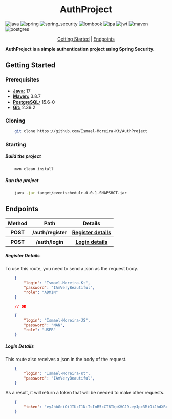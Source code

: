 [Java__badge]:https://img.shields.io/badge/Java-ED8B00?style=for-the-badge&logo=java&logoColor=white
[Spring__badge]:https://img.shields.io/badge/Spring-6DB33F?style=for-the-badge&logo=spring&logoColor=white
[Spring_Security__badge]:https://img.shields.io/badge/Spring_Security-6DB33F?style=for-the-badge&logo=spring-security&logoColor=white
[Maven__badge]:https://img.shields.io/badge/Maven-C71A36?style=for-the-badge&logo=apache-maven&logoColor=white
[PostgreSQL__badge]:https://img.shields.io/badge/PostgreSQL-4169E1?style=for-the-badge&logo=postgresql&logoColor=white
[Lombok__badge]:https://img.shields.io/badge/Lombok-6DB33F?style=for-the-badge&logo=lombok&logoColor=white
[JPA__badge]:https://img.shields.io/badge/JPA-007396?style=for-the-badge&logo=java&logoColor=white
[JWT__badge]:https://img.shields.io/badge/JWT-000000?style=for-the-badge&logo=json-web-tokens&logoColor=white




<h1 align="center">AuthProject</h1>


![java][Java__badge]
![spring][Spring__badge]
![spring_security][Spring_Security__badge]
![lombook][Lombok__badge]
![jpa][JPA__badge]
![jwt][JWT__badge]
![maven][Maven__badge]
![postgres][PostgreSQL__badge]


<p align="center">
    <a href="#started">Getting Started</a> |
    <a href="#routes">Endpoints</a>
</p>

<b>AuthProject is a simple authentication project using Spring Security.</b>


<h2 id="started">Getting Started</h2>
<h3>Prerequisites</h3>
<ul>
    <li><b><a href="https://www.oracle.com/java/technologies/downloads/">Java:</a></b> 17</li>
    <li><b><a href="https://maven.apache.org/download.cgi">Maven:</a></b> 3.8.7</li>
    <li><b><a href="https://www.postgresql.org/download/">PostgreSQL:</a></b> 15.6-0</li>
    <li><b><a href="https://www.git-scm.com/downloads">Git:</a></b> 2.39.2</li>
</ul>

<h3>Cloning</h3>

```bash
    git clone https://github.com/Ismael-Moreira-Kt/AuthProject
```

<h3>Starting</h3>

<h5>Build the project</h5>

```bash
    mvn clean install
```

<h5>Run the project</h5>

```bash
    java -jar target/eventschedulr-0.0.1-SNAPSHOT.jar
```


<h2 id="routes">Endpoints</h2>

<table align="center">
    <tr>
        <th>Method</th>
        <th>Path</th>
        <th>Details</th>
    </tr>
    <tr>
        <th>POST</th>
        <th>/auth/register</th>
        <th><a href="register">Register details</a></th>
    </tr>
    <tr>
        <th>POST</th>
        <th>/auth/login</th>
        <th><a href="register">Login details</a></th>
    </tr>
</table>

<h5 id="register">Register Details</h5>

To use this route, you need to send a json as the request body.

```json
    {
        "login": "Ismael-Moreira-Kt",
        "password": "IAmVeryBeautiful",
        "role": "ADMIN"
    }

    // OR

    {
        "login": "Ismael-Moreira-JS",
        "password": "NAN",
        "role": "USER"
    }
```

<h5 id="login">Login Details</h5>

This route also receives a json in the body of the request.

```json
    {
        "login": "Ismael-Moreira-Kt",
        "password": "IAmVeryBeautiful",
    }
```

As a result, it will return a token that will be needed to make other requests.

```json
    {
	    "token": "eyJhbGciOiJIUzI1NiIsInR5cCI6IkpXVCJ9.eyJpc3MiOiJhdXRoLWFwaSIsInN1YiI6IklzbWFlbE1vcmVpcmEiLCJleHAiOjE3MTgyMzU3NDd9.1fWnIAwl-ejPV8sGGxUlahJc3jfntd1yPJ1rTjoP6B8"
    }
```